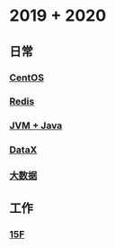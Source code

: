 # 2019 + 2020

## 日常
### [CentOS](./centos/index.md)

### [Redis](./redis/index.md)

### [JVM + Java](./jvm/index.md)

### [DataX](./datax/index.md)

### [大数据](./bigdata/index.md)

## 工作
### [15F](./15楼工作环境/index.md)
